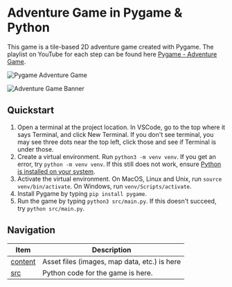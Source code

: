 # Adventure Game in Pygame & Python

This game is a tile-based 2D adventure game created with Pygame. The playlist on YouTube for each step can be found here [Pygame - Adventure Game](https://youtube.com/playlist?list=PLn8cgfOA2qzeXxXe7DBWxX1UR5fJ4MDTb&si=BAjE1NPnPxDdv5rP).

![Pygame Adventure Game](https://alexander-farrell.nyc3.digitaloceanspaces.com/media/adventure_game_banner.webp)

![Adventure Game Banner](https://camo.githubusercontent.com/ce27db9ec79730f44759a37755b6ae782dce817b659bdfe5566834f3e802bce8/68747470733a2f2f616c6578616e6465722d66617272656c6c2e6e7963332e6469676974616c6f6365616e7370616365732e636f6d2f6d656469612f616476656e747572655f67616d655f62616e6e65722e77656270)

## Quickstart

1. Open a terminal at the project location. In VSCode, go to the top where it says Terminal, and click New Terminal. If you don't see terminal, you may see three dots near the top left, click those and see if Terminal is under those.
2. Create a virtual environment. Run `python3 -m venv venv`. If you get an error, try `python -m venv venv`. If this still does not work, ensure [Python is installed on your system](https://www.python.org/downloads/).
3. Activate the virtual environment. On MacOS, Linux and Unix, run `source venv/bin/activate`. On Windows, run `venv/Scripts/activate`.
4. Install Pygame by typing `pip install pygame`.
5. Run the game by typing `python3 src/main.py`. If this doesn't succeed, try `python src/main.py`.

## Navigation

|         Item         |  Description  |
|----------------------|---------------|
| [content](./content) | Asset files (images, map data, etc.) is here |
| [src](./src)         | Python code for the game is here. |
